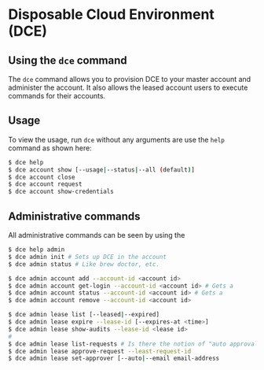 # Disposable Cloud Environment (DCE) 

## Using the `dce` command

The `dce` command allows you to provision DCE to your master account and 
administer the account. It also allows the leased account users to execute
commands for their accounts.

## Usage

To view the usage, run `dce` without any arguments are use the `help`
command as shown here:

```bash
$ dce help
$ dce account show [--usage|--status|--all (default)] 
$ dce account close
$ dce account request
$ dce account show-credentials
```

## Administrative commands

All administrative commands can be seen by using the 

```bash
$ dce help admin
$ dce admin init # Sets up DCE in the account
$ dce admin status # Like brew doctor, etc.

$ dce admin account add --account-id <account id>
$ dce admin account get-login --account-id <account id> # Gets a
$ dce admin account status --account-id <account id> # Gets a
$ dce admin account remove --account-id <account id>

$ dce admin lease list [--leased|--expired]
$ dce admin lease expire --lease-id [--expires-at <time>]
$ dce admin lease show-audits --lease-id <lease id>
# 
$ dce admin lease list-requests # Is there the notion of "auto approvals"? And if not, are there commands 
$ dce admin lease approve-request --least-request-id
$ dce admin lease set-approver [--auto|--email email-address
```